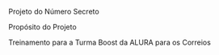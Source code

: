Projeto do Número Secreto

Propósito do Projeto

Treinamento para a Turma Boost da ALURA para os Correios
